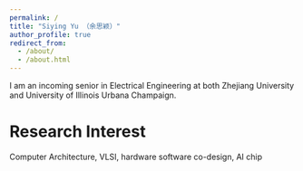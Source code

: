 ```yaml
---
permalink: /
title: "Siying Yu （余思颖）"
author_profile: true
redirect_from: 
  - /about/
  - /about.html
---
```


I am an incoming senior in Electrical Engineering at both Zhejiang University and University of Illinois Urbana Champaign.

Research Interest
======
Computer Architecture, VLSI, hardware software co-design, AI chip
